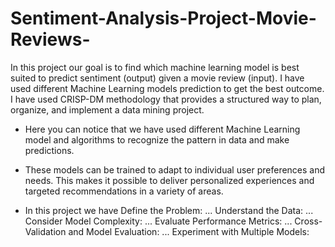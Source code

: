 # Sentiment-Analysis-Project-Movie-Reviews-
In this project our goal is to find which machine learning model is best suited to predict sentiment (output) given a movie review (input). I have used different Machine Learning models prediction to get the best outcome. I have used CRISP-DM methodology that provides a structured way to plan, organize, and implement a data mining project.
- Here you can notice that we have used different Machine Learning model and algorithms to recognize the pattern in data and make predictions.

- These models can be trained to adapt to individual user preferences and needs. This makes it possible to deliver personalized experiences and targeted recommendations in a variety of areas.

- In this project we have Define the Problem: ...
Understand the Data: ...
Consider Model Complexity: ...
Evaluate Performance Metrics: ...
Cross-Validation and Model Evaluation: ...
Experiment with Multiple Models:
